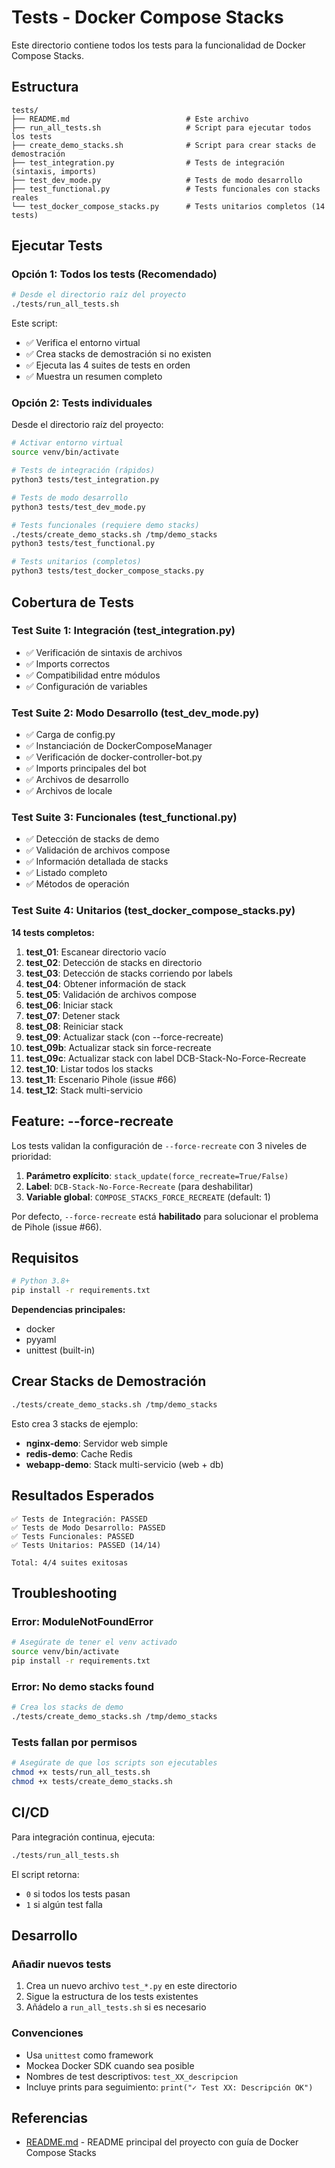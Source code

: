# Tests - Docker Compose Stacks

Este directorio contiene todos los tests para la funcionalidad de Docker Compose Stacks.

## Estructura

```
tests/
├── README.md                          # Este archivo
├── run_all_tests.sh                   # Script para ejecutar todos los tests
├── create_demo_stacks.sh              # Script para crear stacks de demostración
├── test_integration.py                # Tests de integración (sintaxis, imports)
├── test_dev_mode.py                   # Tests de modo desarrollo
├── test_functional.py                 # Tests funcionales con stacks reales
└── test_docker_compose_stacks.py      # Tests unitarios completos (14 tests)
```

## Ejecutar Tests

### Opción 1: Todos los tests (Recomendado)

```bash
# Desde el directorio raíz del proyecto
./tests/run_all_tests.sh
```

Este script:
- ✅ Verifica el entorno virtual
- ✅ Crea stacks de demostración si no existen
- ✅ Ejecuta las 4 suites de tests en orden
- ✅ Muestra un resumen completo

### Opción 2: Tests individuales

Desde el directorio raíz del proyecto:

```bash
# Activar entorno virtual
source venv/bin/activate

# Tests de integración (rápidos)
python3 tests/test_integration.py

# Tests de modo desarrollo
python3 tests/test_dev_mode.py

# Tests funcionales (requiere demo stacks)
./tests/create_demo_stacks.sh /tmp/demo_stacks
python3 tests/test_functional.py

# Tests unitarios (completos)
python3 tests/test_docker_compose_stacks.py
```

## Cobertura de Tests

### Test Suite 1: Integración (test_integration.py)
- ✅ Verificación de sintaxis de archivos
- ✅ Imports correctos
- ✅ Compatibilidad entre módulos
- ✅ Configuración de variables

### Test Suite 2: Modo Desarrollo (test_dev_mode.py)
- ✅ Carga de config.py
- ✅ Instanciación de DockerComposeManager
- ✅ Verificación de docker-controller-bot.py
- ✅ Imports principales del bot
- ✅ Archivos de desarrollo
- ✅ Archivos de locale

### Test Suite 3: Funcionales (test_functional.py)
- ✅ Detección de stacks de demo
- ✅ Validación de archivos compose
- ✅ Información detallada de stacks
- ✅ Listado completo
- ✅ Métodos de operación

### Test Suite 4: Unitarios (test_docker_compose_stacks.py)
**14 tests completos:**

1. **test_01**: Escanear directorio vacío
2. **test_02**: Detección de stacks en directorio
3. **test_03**: Detección de stacks corriendo por labels
4. **test_04**: Obtener información de stack
5. **test_05**: Validación de archivos compose
6. **test_06**: Iniciar stack
7. **test_07**: Detener stack
8. **test_08**: Reiniciar stack
9. **test_09**: Actualizar stack (con --force-recreate)
10. **test_09b**: Actualizar stack sin force-recreate
11. **test_09c**: Actualizar stack con label DCB-Stack-No-Force-Recreate
12. **test_10**: Listar todos los stacks
13. **test_11**: Escenario Pihole (issue #66)
14. **test_12**: Stack multi-servicio

## Feature: --force-recreate

Los tests validan la configuración de `--force-recreate` con 3 niveles de prioridad:

1. **Parámetro explícito**: `stack_update(force_recreate=True/False)`
2. **Label**: `DCB-Stack-No-Force-Recreate` (para deshabilitar)
3. **Variable global**: `COMPOSE_STACKS_FORCE_RECREATE` (default: 1)

Por defecto, `--force-recreate` está **habilitado** para solucionar el problema de Pihole (issue #66).

## Requisitos

```bash
# Python 3.8+
pip install -r requirements.txt
```

**Dependencias principales:**
- docker
- pyyaml
- unittest (built-in)

## Crear Stacks de Demostración

```bash
./tests/create_demo_stacks.sh /tmp/demo_stacks
```

Esto crea 3 stacks de ejemplo:
- **nginx-demo**: Servidor web simple
- **redis-demo**: Cache Redis
- **webapp-demo**: Stack multi-servicio (web + db)

## Resultados Esperados

```
✅ Tests de Integración: PASSED
✅ Tests de Modo Desarrollo: PASSED
✅ Tests Funcionales: PASSED
✅ Tests Unitarios: PASSED (14/14)

Total: 4/4 suites exitosas
```

## Troubleshooting

### Error: ModuleNotFoundError

```bash
# Asegúrate de tener el venv activado
source venv/bin/activate
pip install -r requirements.txt
```

### Error: No demo stacks found

```bash
# Crea los stacks de demo
./tests/create_demo_stacks.sh /tmp/demo_stacks
```

### Tests fallan por permisos

```bash
# Asegúrate de que los scripts son ejecutables
chmod +x tests/run_all_tests.sh
chmod +x tests/create_demo_stacks.sh
```

## CI/CD

Para integración continua, ejecuta:

```bash
./tests/run_all_tests.sh
```

El script retorna:
- `0` si todos los tests pasan
- `1` si algún test falla

## Desarrollo

### Añadir nuevos tests

1. Crea un nuevo archivo `test_*.py` en este directorio
2. Sigue la estructura de los tests existentes
3. Añádelo a `run_all_tests.sh` si es necesario

### Convenciones

- Usa `unittest` como framework
- Mockea Docker SDK cuando sea posible
- Nombres de test descriptivos: `test_XX_descripcion`
- Incluye prints para seguimiento: `print("✓ Test XX: Descripción OK")`

## Referencias

- [README.md](../README.md) - README principal del proyecto con guía de Docker Compose Stacks
